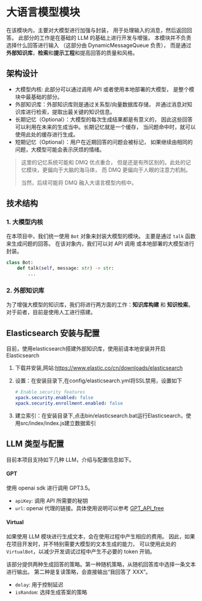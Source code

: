 # 大语言模型模块

在该模块内，主要对大模型进行加强与封装，
用于处理输入的消息，然后返回回答。
此部分的工作是在基础的 LLM 的基础上进行开发与增强，
本模块并不负责选择什么回答进行输入
（这部分由 DynamicMessageQueue 负责），
而是通过 **外部知识库**，**检索**和**提示工程**和提高回答的质量和风格。

## 架构设计

-   大模型内核: 此部分可以通过调用 API 或者使用本地部署的大模型，
    是整个模块中最基础的部分。
-   外部知识库：外部知识库则是通过关系型/向量数据库存储，
    并通过消息对知识库进行检索，提取出最关键的知识信息。
-   长期记忆（Optional）：大模型的每次生成结果都是有意义的，
    因此这些回答可以利用在未来的生成当中。长期记忆就是一个缓存，
    当问题命中时，就可以使用此处的缓存进行生成。
-   短期记忆（Optional）：用户在近期回答的问题会被标记，
    如果继续由相同的问题，大模型可能会表示厌烦的情绪。

> 这里的记忆系统可能和 DMQ 优点重合，
> 但是还是有所区别的。此处的记忆模块，更偏向于大脑的海马体，
> 而 DMQ 更偏向于人眼的注意力机制。
>
> 当然，后续可能将 DMQ 融入大语言模型内核中。

## 技术结构

### 1. 大模型内核

在本项目中，我们统一使用 `Bot` 对象来封装大模型的模块。
主要是通过 `talk` 函数来生成问题的回答。
在该对象内，我们可以对 API 调用 或本地部署的大模型进行封装。

```python
class Bot:
    def talk(self, message: str) -> str:
        ...
```

### 2. 外部知识库

为了增强大模型的知识库，我们将进行两方面的工作：**知识库构建** 和 **知识检索**。
对于前者，目前是使用人工进行搭建。

## Elasticsearch 安装与配置
目前，使用elasticsearch搭建外部知识库，使用前请本地安装并开启Elasticsearch

1. 下载并安装,网站:https://www.elastic.co/cn/downloads/elasticsearch

2. 设置：在安装目录下,在config/elasticsearch.yml将SSL禁用，设置如下
    ```yml
    # Enable security features
    xpack.security.enabled: false
    xpack.security.enrollment.enabled: false
    ```

3. 建立索引：在安装目录下,点击bin/elasticsearch.bat运行Elasticsearch，使用src/index/index.js建立数据索引


## LLM 类型与配置

目前本项目支持如下几种 LLM，介绍与配置信息如下。

#### GPT

使用 openai sdk 进行调用 GPT3.5。

-   `apiKey`: 调用 API 所需要的秘钥
-   `url`: openai 代理的链接。具体使用说明可以参考 [GPT_API_free](http://github.com/chatanywhere/GPT_API_free)

#### Virtual

如果使用 LLM 模块进行生成文本，会在使用过程中产生相应的费用。
因此，如果在项目开发时，并不特别需要大模型的文本生成的能力，
可以使用此处的 `VirtualBot`，以减少开发调试过程中产生不必要的 token 开销。

该部分提供两种生成回答的策略。第一种随机策略，从随机回答库中选择一条文本进行输出。
第二种是复读策略，会直接输出“我回答了 XXX”。

-   `delay`: 用于控制延迟
-   `isRandom`: 选择生成答案的策略
